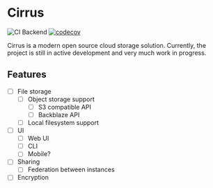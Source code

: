 # Cirrus

![CI Backend](https://github.com/charlesvdv/cirrus/workflows/CI%20Backend/badge.svg) 
[![codecov](https://codecov.io/gh/charlesvdv/cirrus/branch/master/graph/badge.svg)](https://codecov.io/gh/charlesvdv/cirrus)



Cirrus is a modern open source cloud storage solution.
Currently, the project is still in active development and very much work in progress.

## Features

- [ ] File storage
  - [ ] Object storage support
    - [ ] S3 compatible API
    - [ ] Backblaze API
  - [ ] Local filesystem support
- [ ] UI
  - [ ] Web UI
  - [ ] CLI
  - [ ] Mobile?
- [ ] Sharing
  - [ ] Federation between instances
- [ ] Encryption

